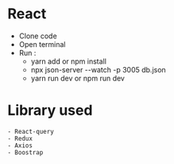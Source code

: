 # React

- Clone code 
- Open  terminal
- Run : 
    - yarn add or npm install
    - npx json-server --watch -p 3005 db.json
    - yarn run dev or npm run dev 
# Library used
    - React-query
    - Redux
    - Axios
    - Boostrap